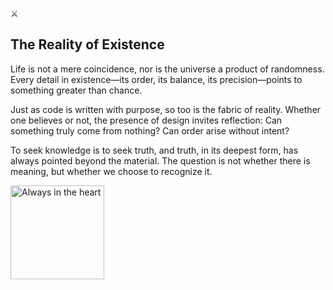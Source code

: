 :crossed_swords:  
## The Reality of Existence  

Life is not a mere coincidence, nor is the universe a product of randomness. Every detail in existence—its order, its balance, its precision—points to something greater than chance.  

Just as code is written with purpose, so too is the fabric of reality. Whether one believes or not, the presence of design invites reflection: Can something truly come from nothing? Can order arise without intent?  

To seek knowledge is to seek truth, and truth, in its deepest form, has always pointed beyond the material. The question is not whether there is meaning, but whether we choose to recognize it.

<img src="https://cdn.pixabay.com/photo/2023/11/13/01/41/palestine-8384375_1280.png" alt="Always in the heart" width="150">
